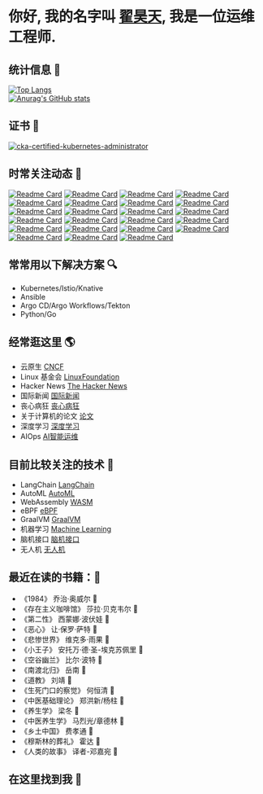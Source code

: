 # 你好,  我的名字叫 [翟昊天](https://github.com/Zhaikuku?tab=stars), 我是一位运维工程师.

## 统计信息 :information_desk_person:
[![Top Langs](https://github-readme-stats.vercel.app/api/top-langs/?username=Zhaikuku&layout=compact&card_width=400&locale=cn&theme=aura)](https://github.com/anuraghazra/github-readme-stats) <br />
[![Anurag's GitHub stats](https://github-readme-stats.vercel.app/api?username=Zhaikuku&show_icons=true&theme=radical&locale=cn)](https://github.com/anuraghazra/github-readme-stats)
## 证书 :100:
[![cka-certified-kubernetes-administrator](https://user-images.githubusercontent.com/4213435/183928214-d775ab88-2034-47b5-beba-2ec083462629.png)](https://training.linuxfoundation.cn/certificates/1)

## 时常关注动态 :speech_balloon:
[![Readme Card](https://github-readme-stats.vercel.app/api/pin/?username=geekan&repo=HowToLiveLonger)](https://github.com/geekan/HowToLiveLonger)
[![Readme Card](https://github-readme-stats.vercel.app/api/pin/?username=DovAmir&repo=awesome-design-patterns)](https://github.com/DovAmir/awesome-design-patterns)
[![Readme Card](https://github-readme-stats.vercel.app/api/pin/?username=akuity&repo=awesome-argo)](https://github.com/akuity/awesome-argo)
[![Readme Card](https://github-readme-stats.vercel.app/api/pin/?username=terrytangyuan&repo=awesome-kubeflow)](https://github.com/terrytangyuan/awesome-kubeflow)
[![Readme Card](https://github-readme-stats.vercel.app/api/pin/?username=kyrolabs&repo=awesome-langchain)](https://github.com/kyrolabs/awesome-langchain)
[![Readme Card](https://github-readme-stats.vercel.app/api/pin/?username=Significant-Gravitas&repo=Auto-GPT-Plugins)](https://github.com/Significant-Gravitas/Auto-GPT-Plugins)
[![Readme Card](https://github-readme-stats.vercel.app/api/pin/?username=BradyFU&repo=Awesome-Multimodal-Large-Language-Models)](https://github.com/BradyFU/Awesome-Multimodal-Large-Language-Models)
[![Readme Card](https://github-readme-stats.vercel.app/api/pin/?username=Hannibal046&repo=Awesome-LLM)](https://github.com/Hannibal046/Awesome-LLM)
[![Readme Card](https://github-readme-stats.vercel.app/api/pin/?username=dair-ai&repo=Prompt-Engineering-Guide)](https://github.com/dair-ai/Prompt-Engineering-Guide)
[![Readme Card](https://github-readme-stats.vercel.app/api/pin/?username=GanjinZero&repo=awesome_Chinese_medical_NLP)](https://github.com/GanjinZero/awesome_Chinese_medical_NLP)
[![Readme Card](https://github-readme-stats.vercel.app/api/pin/?username=luban-agi&repo=Awesome-AIGC-Tutorials)](https://github.com/luban-agi/Awesome-AIGC-Tutorials)
[![Readme Card](https://github-readme-stats.vercel.app/api/pin/?username=veggiemonk&repo=awesome-docker)](https://github.com/veggiemonk/awesome-docker)
[![Readme Card](https://github-readme-stats.vercel.app/api/pin/?username=ramitsurana&repo=awesome-kubernetes)](https://github.com/ramitsurana/awesome-kubernetes)
[![Readme Card](https://github-readme-stats.vercel.app/api/pin/?username=nubenetes&repo=awesome-kubernetes)](https://github.com/nubenetes/awesome-kubernetes)
[![Readme Card](https://github-readme-stats.vercel.app/api/pin/?username=mstrYoda&repo=awesome-istio)](https://github.com/mstrYoda/awesome-istio)
[![Readme Card](https://github-readme-stats.vercel.app/api/pin/?username=anksos&repo=awesome-knative)](https://github.com/anksos/awesome-knative)
[![Readme Card](https://github-readme-stats.vercel.app/api/pin/?username=samber&repo=awesome-prometheus-alerts)](https://github.com/samber/awesome-prometheus-alerts)
[![Readme Card](https://github-readme-stats.vercel.app/api/pin/?username=appcypher&repo=awesome-wasm-langs)](https://github.com/appcypher/awesome-wasm-langs)
[![Readme Card](https://github-readme-stats.vercel.app/api/pin/?username=rust-unofficial&repo=awesome-rust)](https://github.com/rust-unofficial/awesome-rust)
[![Readme Card](https://github-readme-stats.vercel.app/api/pin/?username=fighting41love&repo=funNLP)](https://github.com/fighting41love/funNLP)
[![Readme Card](https://github-readme-stats.vercel.app/api/pin/?username=knownsec&repo=404StarLink)](https://github.com/knownsec/404StarLink)
[![Readme Card](https://github-readme-stats.vercel.app/api/pin/?username=agile6v&repo=awesome-nginx)](https://github.com/agile6v/awesome-nginx)
[![Readme Card](https://github-readme-stats.vercel.app/api/pin/?username=zoidbergwill&repo=awesome-ebpf)](https://github.com/zoidbergwill/awesome-ebpf)


## 常常用以下解决方案  :mag:
- Kubernetes/Istio/Knative
- Ansible
- Argo CD/Argo Workflows/Tekton
- Python/Go

## 经常逛这里 :earth_americas:
- 云原生 [CNCF](https://www.cncf.io) 
- Linux 基金会 [LinuxFoundation](https://www.linuxfoundation.org)
- Hacker News [The Hacker News](https://thehackernews.com)
- 国际新闻 [国际新闻](https://github.com/dutymachine/news)
- 丧心病狂 [丧心病狂](https://github.com/sindresorhus/awesome)
- 关于计算机的论文 [论文](https://github.com/papers-we-love/papers-we-love)
- 深度学习 [深度学习](https://github.com/labmlai/annotated_deep_learning_paper_implementations)
- AIOps [AI智能运维](https://github.com/linjinjin123/awesome-AIOps)

## 目前比较关注的技术 :eyes:
- LangChain [LangChain](https://github.com/hwchase17/langchain)
- AutoML [AutoML](https://github.com/windmaple/awesome-AutoML)
- WebAssembly [WASM](https://webassembly.org/)
- eBPF [eBPF](https://ebpf.io/zh-cn)
- GraalVM [ GraalVM ](https://www.graalvm.org/)
- 机器学习 [Machine Learning](https://github.com/jindongwang/MachineLearning)
- 脑机接口 [脑机接口](https://github.com/apachecn/awesome-bci-zh)
- 无人机 [无人机](https://github.com/apachecn/awesome-drones-zh)

## 最近在读的书籍：🤔
- 《1984》           乔治·奥威尔 🚩
- 《存在主义咖啡馆》  莎拉·贝克韦尔 🚩
- 《第二性》         西蒙娜·波伏娃 🚩
- 《恶心》           让·保罗·萨特 📖
- 《悲惨世界》       维克多·雨果 📕
- 《小王子》         安托万·德·圣-埃克苏佩里 🚩
- 《空谷幽兰》       比尔·波特 🚩
- 《南渡北归》       岳南 🚩
- 《道教》           刘靖 🚩
- 《生死门口的察觉》  何恒清 🚩
- 《中医基础理论》   郑洪新/杨柱 📕
- 《养生学》        梁冬 📕
- 《中医养生学》    马烈光/章德林 📕
- 《乡土中国》      费孝通  🚩
-  《穆斯林的葬礼》  霍达  🚩
- 《人类的故事》    译者-邓嘉宛 🚩
## 在这里找到我 :raising_hand:
